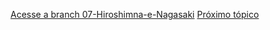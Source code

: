 [Acesse a branch 07-Hiroshimna-e-Nagasaki](https://github.com/CAIOVPFAST/Gerencia-de-configura-o/tree/07-Hiroshimna-e-Nagasaki)
[Próximo tópico](https://github.com/CAIOVPFAST/Gerencia-de-configura-o/tree/08-Consequencias-e-Impacto)
